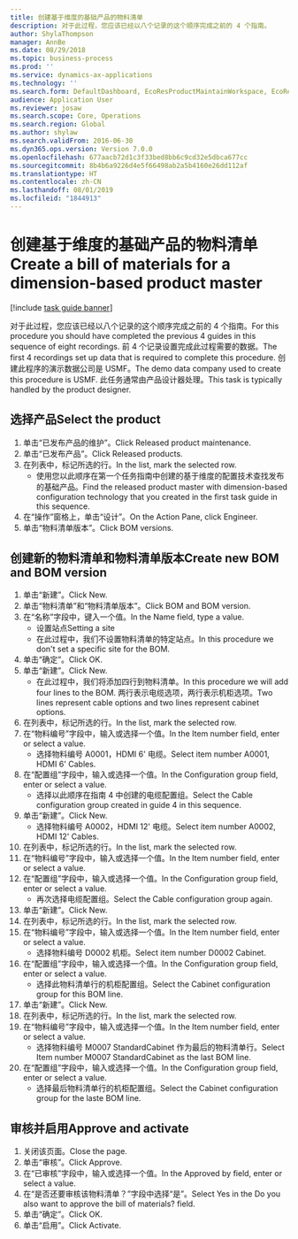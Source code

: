 ```yaml
---
title: 创建基于维度的基础产品的物料清单
description: 对于此过程，您应该已经以八个记录的这个顺序完成之前的 4 个指南。
author: ShylaThompson
manager: AnnBe
ms.date: 08/29/2018
ms.topic: business-process
ms.prod: ''
ms.service: dynamics-ax-applications
ms.technology: ''
ms.search.form: DefaultDashboard, EcoResProductMaintainWorkspace, EcoResProductOpenCasesFormPart, EcoResProductDetailsExtended, BOMConsistOf, BOMTable, InventItemIdLookupSimple, HcmWorkerLookUp
audience: Application User
ms.reviewer: josaw
ms.search.scope: Core, Operations
ms.search.region: Global
ms.author: shylaw
ms.search.validFrom: 2016-06-30
ms.dyn365.ops.version: Version 7.0.0
ms.openlocfilehash: 677aacb72d1c3f33bed8bb6c9cd32e5dbca677cc
ms.sourcegitcommit: 8b4b6a9226d4e5f66498ab2a5b4160e26dd112af
ms.translationtype: HT
ms.contentlocale: zh-CN
ms.lasthandoff: 08/01/2019
ms.locfileid: "1844913"
---
```

# <a name="create-a-bill-of-materials-for-a-dimension-based-product-master"></a><span data-ttu-id="b5c84-103">创建基于维度的基础产品的物料清单</span><span class="sxs-lookup"><span data-stu-id="b5c84-103">Create a bill of materials for a dimension-based product master</span></span>

[!include [task guide banner](../../includes/task-guide-banner.md)]

<span data-ttu-id="b5c84-104">对于此过程，您应该已经以八个记录的这个顺序完成之前的 4 个指南。</span><span class="sxs-lookup"><span data-stu-id="b5c84-104">For this procedure you should have completed the previous 4 guides in this sequence of eight recordings.</span></span> <span data-ttu-id="b5c84-105">前 4 个记录设置完成此过程需要的数据。</span><span class="sxs-lookup"><span data-stu-id="b5c84-105">The first 4 recordings set up data that is required to complete this procedure.</span></span> <span data-ttu-id="b5c84-106">创建此程序的演示数据公司是 USMF。</span><span class="sxs-lookup"><span data-stu-id="b5c84-106">The demo data company used to create this procedure is USMF.</span></span> <span data-ttu-id="b5c84-107">此任务通常由产品设计器处理。</span><span class="sxs-lookup"><span data-stu-id="b5c84-107">This task is typically handled by the product designer.</span></span>


## <a name="select-the-product"></a><span data-ttu-id="b5c84-108">选择产品</span><span class="sxs-lookup"><span data-stu-id="b5c84-108">Select the product</span></span>
1. <span data-ttu-id="b5c84-109">单击“已发布产品的维护”。</span><span class="sxs-lookup"><span data-stu-id="b5c84-109">Click Released product maintenance.</span></span>
2. <span data-ttu-id="b5c84-110">单击“已发布产品”。</span><span class="sxs-lookup"><span data-stu-id="b5c84-110">Click Released products.</span></span>
3. <span data-ttu-id="b5c84-111">在列表中，标记所选的行。</span><span class="sxs-lookup"><span data-stu-id="b5c84-111">In the list, mark the selected row.</span></span>
    * <span data-ttu-id="b5c84-112">使用您以此顺序在第一个任务指南中创建的基于维度的配置技术查找发布的基础产品。</span><span class="sxs-lookup"><span data-stu-id="b5c84-112">Find the released product master with dimension-based configuration technology that you created in the first task guide in this sequence.</span></span>  
4. <span data-ttu-id="b5c84-113">在“操作”窗格上，单击“设计”。</span><span class="sxs-lookup"><span data-stu-id="b5c84-113">On the Action Pane, click Engineer.</span></span>
5. <span data-ttu-id="b5c84-114">单击“物料清单版本”。</span><span class="sxs-lookup"><span data-stu-id="b5c84-114">Click BOM versions.</span></span>

## <a name="create-new-bom-and-bom-version"></a><span data-ttu-id="b5c84-115">创建新的物料清单和物料清单版本</span><span class="sxs-lookup"><span data-stu-id="b5c84-115">Create new BOM and BOM version</span></span>
1. <span data-ttu-id="b5c84-116">单击“新建”。</span><span class="sxs-lookup"><span data-stu-id="b5c84-116">Click New.</span></span>
2. <span data-ttu-id="b5c84-117">单击“物料清单”和“物料清单版本”。</span><span class="sxs-lookup"><span data-stu-id="b5c84-117">Click BOM and BOM version.</span></span>
3. <span data-ttu-id="b5c84-118">在“名称”字段中，键入一个值。</span><span class="sxs-lookup"><span data-stu-id="b5c84-118">In the Name field, type a value.</span></span>
    * <span data-ttu-id="b5c84-119">设置站点</span><span class="sxs-lookup"><span data-stu-id="b5c84-119">Setting a site</span></span>  
    * <span data-ttu-id="b5c84-120">在此过程中，我们不设置物料清单的特定站点。</span><span class="sxs-lookup"><span data-stu-id="b5c84-120">In this procedure we don't set a specific site for the BOM.</span></span>  
4. <span data-ttu-id="b5c84-121">单击“确定”。</span><span class="sxs-lookup"><span data-stu-id="b5c84-121">Click OK.</span></span>
5. <span data-ttu-id="b5c84-122">单击“新建”。</span><span class="sxs-lookup"><span data-stu-id="b5c84-122">Click New.</span></span>
    * <span data-ttu-id="b5c84-123">在此过程中，我们将添加四行到物料清单。</span><span class="sxs-lookup"><span data-stu-id="b5c84-123">In this procedure we will add four lines to the BOM.</span></span> <span data-ttu-id="b5c84-124">两行表示电缆选项，两行表示机柜选项。</span><span class="sxs-lookup"><span data-stu-id="b5c84-124">Two lines represent cable options and two lines represent cabinet options.</span></span>  
6. <span data-ttu-id="b5c84-125">在列表中，标记所选的行。</span><span class="sxs-lookup"><span data-stu-id="b5c84-125">In the list, mark the selected row.</span></span>
7. <span data-ttu-id="b5c84-126">在“物料编号”字段中，输入或选择一个值。</span><span class="sxs-lookup"><span data-stu-id="b5c84-126">In the Item number field, enter or select a value.</span></span>
    * <span data-ttu-id="b5c84-127">选择物料编号 A0001，HDMI 6' 电缆。</span><span class="sxs-lookup"><span data-stu-id="b5c84-127">Select item number A0001, HDMI 6' Cables.</span></span>  
8. <span data-ttu-id="b5c84-128">在“配置组”字段中，输入或选择一个值。</span><span class="sxs-lookup"><span data-stu-id="b5c84-128">In the Configuration group field, enter or select a value.</span></span>
    * <span data-ttu-id="b5c84-129">选择以此顺序在指南 4 中创建的电缆配置组。</span><span class="sxs-lookup"><span data-stu-id="b5c84-129">Select the Cable configuration group created in guide 4 in this sequence.</span></span>  
9. <span data-ttu-id="b5c84-130">单击“新建”。</span><span class="sxs-lookup"><span data-stu-id="b5c84-130">Click New.</span></span>
    * <span data-ttu-id="b5c84-131">选择物料编号 A0002，HDMI 12' 电缆。</span><span class="sxs-lookup"><span data-stu-id="b5c84-131">Select item number A0002, HDMI 12' Cables.</span></span>  
10. <span data-ttu-id="b5c84-132">在列表中，标记所选的行。</span><span class="sxs-lookup"><span data-stu-id="b5c84-132">In the list, mark the selected row.</span></span>
11. <span data-ttu-id="b5c84-133">在“物料编号”字段中，输入或选择一个值。</span><span class="sxs-lookup"><span data-stu-id="b5c84-133">In the Item number field, enter or select a value.</span></span>
12. <span data-ttu-id="b5c84-134">在“配置组”字段中，输入或选择一个值。</span><span class="sxs-lookup"><span data-stu-id="b5c84-134">In the Configuration group field, enter or select a value.</span></span>
    * <span data-ttu-id="b5c84-135">再次选择电缆配置组。</span><span class="sxs-lookup"><span data-stu-id="b5c84-135">Select the Cable configuration group again.</span></span>  
13. <span data-ttu-id="b5c84-136">单击“新建”。</span><span class="sxs-lookup"><span data-stu-id="b5c84-136">Click New.</span></span>
14. <span data-ttu-id="b5c84-137">在列表中，标记所选的行。</span><span class="sxs-lookup"><span data-stu-id="b5c84-137">In the list, mark the selected row.</span></span>
15. <span data-ttu-id="b5c84-138">在“物料编号”字段中，输入或选择一个值。</span><span class="sxs-lookup"><span data-stu-id="b5c84-138">In the Item number field, enter or select a value.</span></span>
    * <span data-ttu-id="b5c84-139">选择物料编号 D0002 机柜。</span><span class="sxs-lookup"><span data-stu-id="b5c84-139">Select item number D0002 Cabinet.</span></span>  
16. <span data-ttu-id="b5c84-140">在“配置组”字段中，输入或选择一个值。</span><span class="sxs-lookup"><span data-stu-id="b5c84-140">In the Configuration group field, enter or select a value.</span></span>
    * <span data-ttu-id="b5c84-141">选择此物料清单行的机柜配置组。</span><span class="sxs-lookup"><span data-stu-id="b5c84-141">Select the Cabinet configuration group for this BOM line.</span></span>  
17. <span data-ttu-id="b5c84-142">单击“新建”。</span><span class="sxs-lookup"><span data-stu-id="b5c84-142">Click New.</span></span>
18. <span data-ttu-id="b5c84-143">在列表中，标记所选的行。</span><span class="sxs-lookup"><span data-stu-id="b5c84-143">In the list, mark the selected row.</span></span>
19. <span data-ttu-id="b5c84-144">在“物料编号”字段中，输入或选择一个值。</span><span class="sxs-lookup"><span data-stu-id="b5c84-144">In the Item number field, enter or select a value.</span></span>
    * <span data-ttu-id="b5c84-145">选择物料编号 M0007 StandardCabinet 作为最后的物料清单行。</span><span class="sxs-lookup"><span data-stu-id="b5c84-145">Select Item number M0007 StandardCabinet as the last BOM line.</span></span>  
20. <span data-ttu-id="b5c84-146">在“配置组”字段中，输入或选择一个值。</span><span class="sxs-lookup"><span data-stu-id="b5c84-146">In the Configuration group field, enter or select a value.</span></span>
    * <span data-ttu-id="b5c84-147">选择最后物料清单行的机柜配置组。</span><span class="sxs-lookup"><span data-stu-id="b5c84-147">Select the Cabinet configuration group for the laste BOM line.</span></span>  

## <a name="approve-and-activate"></a><span data-ttu-id="b5c84-148">审核并启用</span><span class="sxs-lookup"><span data-stu-id="b5c84-148">Approve and activate</span></span>
1. <span data-ttu-id="b5c84-149">关闭该页面。</span><span class="sxs-lookup"><span data-stu-id="b5c84-149">Close the page.</span></span>
2. <span data-ttu-id="b5c84-150">单击“审核”。</span><span class="sxs-lookup"><span data-stu-id="b5c84-150">Click Approve.</span></span>
3. <span data-ttu-id="b5c84-151">在“已审核”字段中，输入或选择一个值。</span><span class="sxs-lookup"><span data-stu-id="b5c84-151">In the Approved by field, enter or select a value.</span></span>
4. <span data-ttu-id="b5c84-152">在“是否还要审核该物料清单？”字段中选择“是”。</span><span class="sxs-lookup"><span data-stu-id="b5c84-152">Select Yes in the Do you also want to approve the bill of materials? field.</span></span>
5. <span data-ttu-id="b5c84-153">单击“确定”。</span><span class="sxs-lookup"><span data-stu-id="b5c84-153">Click OK.</span></span>
6. <span data-ttu-id="b5c84-154">单击“启用”。</span><span class="sxs-lookup"><span data-stu-id="b5c84-154">Click Activate.</span></span>


